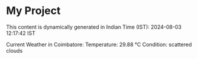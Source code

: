 # My Project

This content is dynamically generated in Indian Time (IST): 2024-08-03 12:17:42 IST


Current Weather in Coimbatore:
Temperature: 29.88 °C
Condition: scattered clouds
